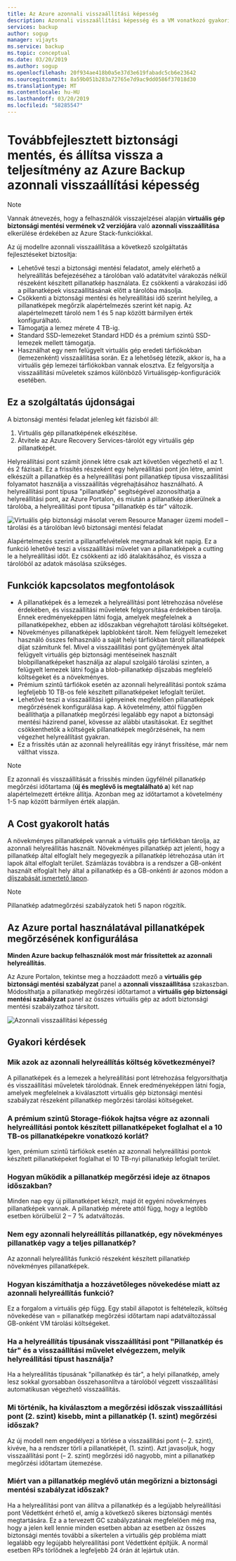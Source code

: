 ```yaml
---
title: Az Azure azonnali visszaállítási képesség
description: Azonnali visszaállítási képesség és a VM vonatkozó gyakori kérdések az Azure backup stack, Resource Manager üzemi modell
services: backup
author: sogup
manager: vijayts
ms.service: backup
ms.topic: conceptual
ms.date: 03/20/2019
ms.author: sogup
ms.openlocfilehash: 20f934ae418b0a5e37d3e619fabadc5cb6e23642
ms.sourcegitcommit: 8a59b051b283a72765e7d9ac9dd0586f37018d30
ms.translationtype: MT
ms.contentlocale: hu-HU
ms.lasthandoff: 03/20/2019
ms.locfileid: "58285547"
---
```

# <a name="get-improved-backup-and-restore-performance-with-azure-backup-instant-restore-capability"></a>Továbbfejlesztett biztonsági mentés, és állítsa vissza a teljesítmény az Azure Backup azonnali visszaállítási képesség

> [!NOTE]
> Vannak átnevezés, hogy a felhasználók visszajelzései alapján **virtuális gép biztonsági mentési vermének v2 verziójára** való **azonnali visszaállítása** elkerülése érdekében az Azure Stack-funkciókkal.

Az új modellre azonnali visszaállítása a következő szolgáltatás fejlesztéseket biztosítja:

* Lehetővé teszi a biztonsági mentési feladatot, amely elérhető a helyreállítás befejezéséhez a tárolóban való adatátvitel várakozás nélkül részeként készített pillanatkép használata. Ez csökkenti a várakozási idő a pillanatképek visszaállításának előtt a tárolóba másolja.
* Csökkenti a biztonsági mentési és helyreállítási idő szerint helyileg, a pillanatképek megőrzik alapértelmezés szerint két napig. Az alapértelmezett tároló nem 1 és 5 nap között bármilyen érték konfigurálható.
* Támogatja a lemez mérete 4 TB-ig.
* Standard SSD-lemezeket Standard HDD és a prémium szintű SSD-lemezek mellett támogatja.
*   Használhat egy nem felügyelt virtuális gép eredeti tárfiókokban (lemezenként) visszaállítása során. Ez a lehetőség létezik, akkor is, ha a virtuális gép lemezei tárfiókokban vannak elosztva. Ez felgyorsítja a visszaállítási műveletek számos különböző Virtuálisgép-konfigurációk esetében.


## <a name="whats-new-in-this-feature"></a>Ez a szolgáltatás újdonságai

A biztonsági mentési feladat jelenleg két fázisból áll:

1.  Virtuális gép pillanatképének elkészítése.
2.  Átvitele az Azure Recovery Services-tárolót egy virtuális gép pillanatképét.

Helyreállítási pont számít jönnek létre csak azt követően végezhető el az 1. és 2 fázisait. Ez a frissítés részeként egy helyreállítási pont jön létre, amint elkészült a pillanatkép és a helyreállítási pont pillanatkép típusa visszaállítási folyamatot használja a visszaállítás végrehajtásához használható. A helyreállítási pont típusa "pillanatkép" segítségével azonosíthatja a helyreállítási pont, az Azure Portalon, és miután a pillanatkép átkerülnek a tárolóba, a helyreállítási pont típusa "pillanatkép és tár" változik.

![Virtuális gép biztonsági másolat verem Resource Manager üzemi modell – tárolási és a tárolóban lévő biztonsági mentési feladat](./media/backup-azure-vms/instant-rp-flow.png)

Alapértelmezés szerint a pillanatfelvételek megmaradnak két napig. Ez a funkció lehetővé teszi a visszaállítási művelet van a pillanatképek a cutting le a helyreállítási időt. Ez csökkenti az idő átalakításához, és vissza a tárolóból az adatok másolása szükséges.

## <a name="feature-considerations"></a>Funkciók kapcsolatos megfontolások

* A pillanatképek és a lemezek a helyreállítási pont létrehozása növelése érdekében, és visszaállítási műveletek felgyorsítása érdekében tárolja. Ennek eredményeképpen látni fogja, amelyek megfelelnek a pillanatképekhez, ebben az időszakban végrehajtott tárolási költségeket.
* Növekményes pillanatképek lapblobként tárolt. Nem felügyelt lemezeket használó összes felhasználó a saját helyi tárfiókban tárolt pillanatképek díjat számítunk fel. Mivel a visszaállítási pont gyűjtemények által felügyelt virtuális gép biztonsági mentéseinek használt blobpillanatképeket használja az alapul szolgáló tárolási szinten, a felügyelt lemezek látni fogja a blob-pillanatkép díjszabás megfelelő költségeket és a növekményes.
* Prémium szintű tárfiókok esetén az azonnali helyreállítási pontok száma legfeljebb 10 TB-os felé készített pillanatképeket lefoglalt terület.
* Lehetővé teszi a visszaállítási igényeinek megfelelően pillanatképek megőrzésének konfigurálása kap. A követelmény, attól függően beállíthatja a pillanatkép megőrzési legalább egy napot a biztonsági mentési házirend panel, kövesse az alábbi utasításokat. Ez segíthet csökkenthetők a költségek pillanatképek megőrzésének, ha nem végezhet helyreállítást gyakran.
* Ez a frissítés után az azonnali helyreállítás egy irányt frissítése, már nem válthat vissza.

>[!NOTE]
>Ez azonnali és visszaállítását a frissítés minden ügyfélnél pillanatkép megőrzési időtartama (**új és meglévő is megtalálható a**) két nap alapértelmezett értékre állítja. Azonban meg az időtartamot a követelmény 1-5 nap között bármilyen érték alapján.

## <a name="cost-impact"></a>A Cost gyakorolt hatás

A növekményes pillanatképek vannak a virtuális gép tárfiókban tárolja, az azonnali helyreállítás használt. Növekményes pillanatkép azt jelenti, hogy a pillanatkép által elfoglalt hely megegyezik a pillanatkép létrehozása után írt lapok által elfoglalt terület. Számlázás továbbra is a rendszer a GB-onként használt elfoglalt hely által a pillanatkép és a GB-onkénti ár azonos módon a [díjszabását ismertető lapon](https://azure.microsoft.com/pricing/details/managed-disks/).

>[!NOTE]
> Pillanatkép adatmegőrzési szabályzatok heti 5 napon rögzítik.

## <a name="configure-snapshot-retention-using-the-azure-portal"></a>Az Azure portal használatával pillanatképek megőrzésének konfigurálása

**Minden Azure backup felhasználók most már frissítettek az azonnali helyreállítás**.

Az Azure Portalon, tekintse meg a hozzáadott mező a **virtuális gép biztonsági mentési szabályzat** panel a **azonnali visszaállítása** szakaszban. Módosíthatja a pillanatkép megőrzési időtartamot a **virtuális gép biztonsági mentési szabályzat** panel az összes virtuális gép az adott biztonsági mentési szabályzathoz társított.

![Azonnali visszaállítási képesség](./media/backup-azure-vms/instant-restore-capability.png)

## <a name="frequently-asked-questions"></a>Gyakori kérdések

### <a name="what-are-the-cost-implications-of-instant-restore"></a>Mik azok az azonnali helyreállítás költség következményei?
A pillanatképek és a lemezek a helyreállítási pont létrehozása felgyorsíthatja és visszaállítási műveletek tárolódnak. Ennek eredményeképpen látni fogja, amelyek megfelelnek a kiválasztott virtuális gép biztonsági mentési szabályzat részeként pillanatkép megőrzési tárolási költségeket.

### <a name="in-premium-storage-accounts-do-the-snapshots-taken-for-instant-recovery-point-occupy-the-10-tb-snapshot-limit"></a>A prémium szintű Storage-fiókok hajtsa végre az azonnali helyreállítási pontok készített pillanatképeket foglalhat el a 10 TB-os pillanatképekre vonatkozó korlát?
Igen, prémium szintű tárfiókok esetén az azonnali helyreállítási pontok készített pillanatképeket foglalhat el 10 TB-nyi pillanatkép lefoglalt terület.

### <a name="how-does-the-snapshot-retention-work-during-the-five-day-period"></a>Hogyan működik a pillanatkép megőrzési ideje az ötnapos időszakban?
Minden nap egy új pillanatképet készít, majd öt egyéni növekményes pillanatképek vannak. A pillanatkép mérete attól függ, hogy a legtöbb esetben körülbelül 2 – 7 % adatváltozás.

### <a name="is-an-instant-restore-snapshot-an-incremental-snapshot-or-full-snapshot"></a>Nem egy azonnali helyreállítás pillanatkép, egy növekményes pillanatkép vagy a teljes pillanatkép?
Az azonnali helyreállítás funkció részeként készített pillanatkép növekményes pillanatképek.

### <a name="how-can-i-calculate-the-approximate-cost-increase-due-to-instant-restore-feature"></a>Hogyan kiszámíthatja a hozzávetőleges növekedése miatt az azonnali helyreállítás funkció?
Ez a forgalom a virtuális gép függ. Egy stabil állapotot is feltételezik, költség növekedése van = pillanatkép megőrzési időtartam napi adatváltozással GB-onként VM tárolási költségeket.

### <a name="if-the-recovery-type-for-a-restore-point-is-snapshot-and-vault-and-i-perform-a-restore-operation-which-recovery-type-will-be-used"></a>Ha a helyreállítás típusának visszaállítási pont "Pillanatkép és tár" és a visszaállítási művelet elvégezzem, melyik helyreállítási típust használja?
Ha a helyreállítás típusának "pillanatkép és tár", a helyi pillanatkép, amely lesz sokkal gyorsabban összehasonlítva a tárolóból végzett visszaállítási automatikusan végezhető visszaállítás.

### <a name="what-happens-if-i-select-retention-period-of-restore-point-tier-2-less-than-the-snapshot-tier1-retention-period"></a>Mi történik, ha kiválasztom a megőrzési időszak visszaállítási pont (2. szint) kisebb, mint a pillanatkép (1. szint) megőrzési időszak?
Az új modell nem engedélyezi a törlése a visszaállítási pont (– 2. szint), kivéve, ha a rendszer törli a pillanatképét, (1. szint). Azt javasoljuk, hogy visszaállítási pont (– 2. szint) megőrzési idő nagyobb, mint a pillanatkép megőrzési időtartam ütemezése.

### <a name="why-is-my-snapshot-existing-even-after-the-set-retention-period-in-backup-policy"></a>Miért van a pillanatkép meglévő után megőrizni a biztonsági mentési szabályzat időszak?
Ha a helyreállítási pont van állítva a pillanatkép és a legújabb helyreállítási pont Védettként érhető el, amíg a következő sikeres biztonsági mentés megtartására. Ez a a tervezett GC szabályzatának megfelelően még ma, hogy a jelen kell lennie minden esetben abban az esetben az összes biztonsági mentés további a sikertelen a virtuális gép probléma miatt legalább egy legújabb helyreállítási pont Védettként építjük. A normál esetben RPs törlődnek a legfeljebb 24 órán át lejártuk után.

